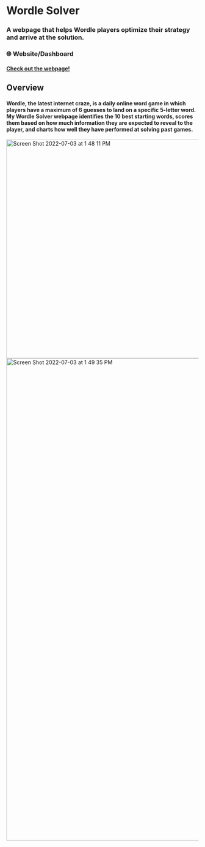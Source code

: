# Wordle Solver
### A webpage that helps Wordle players optimize their strategy and arrive at the solution.

### :globe_with_meridians: Website/Dashboard 
#### [Check out the webpage!](https://steven-woodring.github.io/Wordle_Solver/)

## Overview
#### Wordle, the latest internet craze, is a daily online word game in which players have a maximum of 6 guesses to land on a specific 5-letter word. My Wordle Solver webpage identifies the 10 best starting words, scores them based on how much information they are expected to reveal to the player, and charts how well they have performed at solving past games.

<img width="572" alt="Screen Shot 2022-07-03 at 1 48 11 PM" src="https://user-images.githubusercontent.com/95303422/177051408-840e8dc9-3573-4975-8957-4f131030189b.png">

<img width="1261" alt="Screen Shot 2022-07-03 at 1 49 35 PM" src="https://user-images.githubusercontent.com/95303422/177051452-8cc7a385-035f-435e-847e-b04d88d22860.png">

